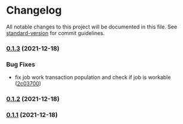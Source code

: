 # Changelog

All notable changes to this project will be documented in this file. See [standard-version](https://github.com/conventional-changelog/standard-version) for commit guidelines.

### [0.1.3](https://github.com/jolt-network/cli-jobs/compare/v0.1.2...v0.1.3) (2021-12-18)


### Bug Fixes

* fix job work transaction population and check if job is workable ([2c03700](https://github.com/jolt-network/cli-jobs/commit/2c03700a94232c81add2c1e9cb305a2eb3f70399))

### [0.1.2](https://github.com/jolt-network/cli-jobs/compare/v0.1.1...v0.1.2) (2021-12-18)

### [0.1.1](https://github.com/jolt-network/cli-jobs/compare/v1.0.0-beta.1...v0.1.1) (2021-12-18)
